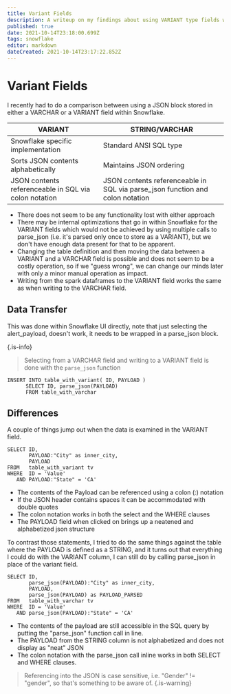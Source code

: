 ```yaml
---
title: Variant Fields
description: A writeup on my findings about using VARIANT type fields within Snowflake
published: true
date: 2021-10-14T23:18:00.699Z
tags: snowflake
editor: markdown
dateCreated: 2021-10-14T23:17:22.852Z
---
```


# Variant Fields
I recently had to do a comparison between using a JSON block stored in either a VARCHAR or a VARIANT field within Snowflake.  

| VARIANT | STRING/VARCHAR |
|---------|----------------|
| Snowflake specific implementation | Standard ANSI SQL type |
| Sorts JSON contents alphabetically | Maintains JSON ordering |
| JSON contents referenceable in SQL via colon notation | JSON contents referenceable in SQL via parse_json function and colon notation | 


* There does not seem to be any functionality lost with either approach
* There may be internal optimizations that go in within Snowflake for the VARIANT fields which would not be achieved by using multiple calls to parse_json (i.e. it's parsed only once to store as a VARIANT), but we don't have enough data present for that to be apparent.
* Changing the table definition and then moving the data between a VARIANT and a VARCHAR field is possible and does not seem to be a costly operation, so if we "guess wrong", we can change our minds later with only a minor manual operation as impact.
* Writing from the spark dataframes to the VARIANT field works the same as when writing to the VARCHAR field.

## Data Transfer
This was done within Snowflake UI directly, note that just selecting the alert_payload, doesn't work, it needs to be wrapped in a parse_json block.  

 
{.is-info}
> Selecting from a VARCHAR field and writing to a VARIANT field is done with the `parse_json` function


```
INSERT INTO table_with_variant( ID, PAYLOAD )
      SELECT ID, parse_json(PAYLOAD) 
      FROM table_with_varchar
```

## Differences
A couple of things jump out when the data is examined in the VARIANT field.
```
SELECT ID, 
       PAYLOAD:"City" as inner_city,
       PAYLOAD 
FROM   table_with_variant tv
WHERE  ID = 'Value'
   AND PAYLOAD:"State" = 'CA'
```

* The contents of the Payload can be referenced using a colon (:) notation
* If the JSON header contains spaces it can be accommodated with double quotes
* The colon notation works in both the select and the WHERE clauses
* The PAYLOAD field when clicked on brings up a neatened and alphabetized json structure
	
To contrast those statements, I tried to do the same things against the  table where the PAYLOAD is defined as a STRING, and it turns out that everything I could do with the VARIANT column, I can still do by calling parse_json in place of the variant field.

```
SELECT ID, 
       parse_json(PAYLOAD):"City" as inner_city, 
       PAYLOAD, 
       parse_json(PAYLOAD) as PAYLOAD_PARSED 
FROM   table_with_varchar tv
WHERE  ID = 'Value'
   AND parse_json(PAYLOAD):"State" = 'CA'
```


* The contents of the payload are still accessible in the SQL query by putting the "parse_json" function call in line.
* The PAYLOAD from the STRING column is not alphabetized and does not display as "neat" JSON
* The colon notation with the parse_json call inline works in both SELECT and WHERE clauses.

> Referencing into the JSON is case sensitive, i.e. "Gender" != "gender", so that's something to be aware of.
{.is-warning}



